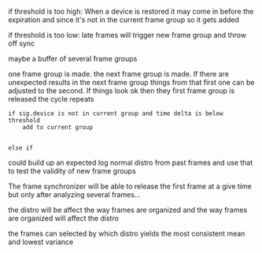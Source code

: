 
if threshold is too high:
	When a device is restored it may come in before the expiration and since it's not in the current frame group so it gets added 

if threshold is too low:
	late frames will trigger new frame group and throw off sync


maybe a buffer of several frame groups


one frame group is made. the next frame group is made. If there are unexpected results in the next frame group things from that first one can be adjusted to the second. If things look ok then they first frame group is released the cycle repeats


	if sig.device is not in current group and time delta is below threshold
		add to current group


	else if 


could build up an expected log normal distro from past frames and use that to test the validity of new frame groups



The frame synchronizer will be able to release the first frame at a give time but only after analyzing several frames...



the distro will be affect the way frames are organized and the way frames are organized will affect the distro

the frames can selected by which distro yields the most consistent mean and lowest variance

